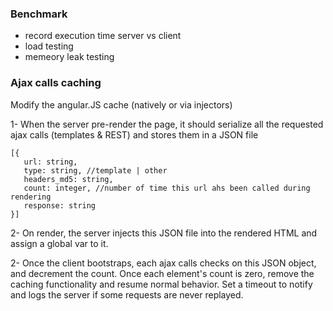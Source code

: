 ### Benchmark

- record execution time server vs client
- load testing
- memeory leak testing

### Ajax calls caching

Modify the angular.JS cache (natively or via injectors)

1- When the server pre-render the page, it should serialize all the requested ajax calls (templates & REST) and stores them in a JSON file

```
[{
   url: string,
   type: string, //template | other
   headers_md5: string,
   count: integer, //number of time this url ahs been called during rendering
   response: string
}]
```

2- On render, the server injects this JSON file into the rendered HTML and assign a global var to it.

2- Once the client bootstraps, each ajax calls checks on this JSON object, and decrement the count.
 Once each element's count is zero, remove the caching functionality and resume normal behavior.
 Set a timeout to notify and logs the server if some requests are never replayed.